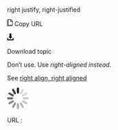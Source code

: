 ﻿# 

right justify, right-justified

![Copy URL](media/right-justify-right-justified/Copy.png)
Copy URL

![Download](media/right-justify-right-justified/Download.png)

Download topic

Don’t use. Use *right-aligned instead.*

See [right align, right aligned](https://worldready.cloudapp.net/Styleguide/Read?id=2700&topicid=28817)

![In progress](media/right-justify-right-justified/activity-large.gif)

URL :
